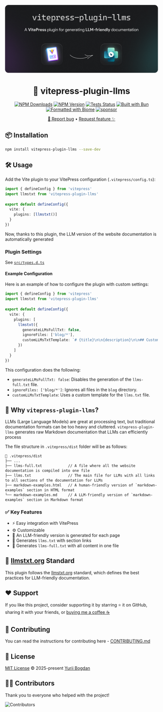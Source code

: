 <!-- markdownlint-capture -->
<!-- markdownlint-disable no-inline-html heading-start-left first-line-h1 -->
<div align="center">

  <a href="https://npmjs.com/package/vitepress-plugin-llms">
    <!-- https://docs.github.com/en/get-started/writing-on-github/getting-started-with-writing-and-formatting-on-github/basic-writing-and-formatting-syntax#specifying-the-theme-an-image-is-shown-to -->
    <picture>
      <source media="(prefers-color-scheme: dark)" srcset="assets/hero-dark.png">
      <source media="(prefers-color-scheme: light)" srcset="assets/hero-light.png">
      <img src="assets/hero-dark.png" alt="Banner">
    </picture>
  </a>

  # 📜 vitepress-plugin-llms

  [![NPM Downloads](https://img.shields.io/npm/dw/vitepress-plugin-llms?logo=data%3Aimage%2Fsvg%2Bxml%3Bbase64%2CPHN2ZyB4bWxucz0iaHR0cDovL3d3dy53My5vcmcvMjAwMC9zdmciIGhlaWdodD0iMjRweCIgdmlld0JveD0iMCAtOTYwIDk2MCA5NjAiIHdpZHRoPSIyNHB4IiBmaWxsPSIjMDAwMDAwIj48cGF0aCBkPSJNNDgwLTMyMCAyODAtNTIwbDU2LTU4IDEwNCAxMDR2LTMyNmg4MHYzMjZsMTA0LTEwNCA1NiA1OC0yMDAgMjAwWk0xNjAtMTYwdi0yMDBoODB2MTIwaDQ4MHYtMTIwaDgwdjIwMEgxNjBaIi8%2BPC9zdmc%2B&labelColor=FAFAFA&color=212121)](https://www.npmjs.com/package/vitepress-plugin-llms) [![NPM Version](https://img.shields.io/npm/v/vitepress-plugin-llms?logo=npm&logoColor=212121&label=version&labelColor=FAFAFA&color=212121)](https://npmjs.com/package/vitepress-plugin-llms) [![Tests Status](https://img.shields.io/github/actions/workflow/status/okineadev/vitepress-plugin-llms/ci.yml?label=tests&labelColor=212121)](https://github.com/okineadev/vitepress-plugin-llms/actions/workflows/ci.yml) [![Built with Bun](https://img.shields.io/badge/Built_with-Bun-fbf0df?logo=bun&labelColor=212121)](https://bun.sh) [![Formatted with Biome](https://img.shields.io/badge/Formatted_with-Biome-60a5fa?style=flat&logo=biome&labelColor=212121)](https://biomejs.dev/) [![sponsor](https://img.shields.io/badge/sponsor-EA4AAA?logo=githubsponsors&labelColor=FAFAFA)](https://github.com/okineadev/vitepress-plugin-llms?sponsor=1)

  [🐛 Report bug](https://github.com/okineadev/vitepress-plugin-llms/issues/new?template=bug-report.yml) • [Request feature ✨](https://github.com/okineadev/vitepress-plugin-llms/issues/new?template=feature-request.yml)
</div>
<!-- markdownlint-restore -->

## 📦 Installation

```bash
npm install vitepress-plugin-llms --save-dev
```

## 🛠️ Usage

Add the Vite plugin to your VitePress configuration (`.vitepress/config.ts`):

```ts
import { defineConfig } from 'vitepress'
import llmstxt from 'vitepress-plugin-llms'

export default defineConfig({
  vite: {
    plugins: [llmstxt()]
  }
})
```

Now, thanks to this plugin, the LLM version of the website documentation is automatically generated

### Plugin Settings

See [`src/types.d.ts`](src/types.d.ts)

#### Example Configuration

Here is an example of how to configure the plugin with custom settings:

```ts
import { defineConfig } from 'vitepress'
import llmstxt from 'vitepress-plugin-llms'

export default defineConfig({
  vite: {
    plugins: [
      llmstxt({
        generateLLMsFullTxt: false,
        ignoreFiles: ['blog/*'],
        customLLMsTxtTemplate: `# {title}\n\n{description}\n\n## Custom TOC\n\n{toc}`
      })
    ]
  }
})
```

This configuration does the following:

- `generateLLMsFullTxt: false`: Disables the generation of the `llms-full.txt` file.
- `ignoreFiles: ['blog/*']`: Ignores all files in the `blog` directory.
- `customLLMsTxtTemplate`: Uses a custom template for the `llms.txt` file.

## 🚀 Why `vitepress-plugin-llms`?

LLMs (Large Language Models) are great at processing text, but traditional documentation formats can be too heavy and cluttered. `vitepress-plugin-llms` generates raw Markdown documentation that LLMs can efficiently process

The file structure in `.vitepress/dist` folder will be as follows:

```plaintext
📂 .vitepress/dist
├── ...
├── llms-full.txt            // A file where all the website documentation is compiled into one file
├── llms.txt                 // The main file for LLMs with all links to all sections of the documentation for LLMs
├── markdown-examples.html   // A human-friendly version of `markdown-examples` section in HTML format
└── markdown-examples.md     // A LLM-friendly version of `markdown-examples` section in Markdown format
```

### ✅ Key Features

- ⚡️ Easy integration with VitePress
- ⚙️ Customizable
- 🤖 An LLM-friendly version is generated for each page
- 📝 Generates `llms.txt` with section links
- 📖 Generates `llms-full.txt` with all content in one file

## 📖 [llmstxt.org](https://llmstxt.org/) Standard

This plugin follows the [llmstxt.org](https://llmstxt.org/) standard, which defines the best practices for LLM-friendly documentation.

## ❤️ Support

If you like this project, consider supporting it by starring ⭐ it on GitHub, sharing it with your friends, or [buying me a coffee ☕](https://github.com/okineadev/vitepress-plugin-llms?sponsor=1)

## 🤝 Contributing

You can read the instructions for contributing here - [CONTRIBUTING.md](./CONTRIBUTING.md)

## 📜 License

[MIT License](./LICENSE) © 2025-present [Yurii Bogdan](https://github.com/okineadev)

## 👨‍🏭 Contributors

Thank you to everyone who helped with the project!

![Contributors](https://contributors-table.vercel.app/image?repo=okineadev/vitepress-plugin-llms&width=50&columns=10)
